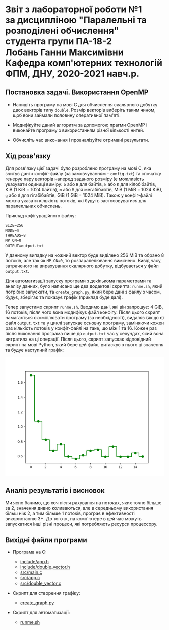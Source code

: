 # Звіт з лабораторної роботи №1<br>за дисципліною "Паралельні та розподілені обчислення"<br>студента групи ПА-18-2<br>Лобань Ганни Максимівни<br>Кафедра комп'ютерних технологій<br>ФПМ, ДНУ, 2020-2021 навч.р.<br>

## Постановка задачі. Використання OpenMP

*  Напишіть програму на мові C для обчислення скалярного добутку двох векторів типу `double`.
Розмір векторів виберіть таким чином, щоб вони займали половину оперативної пам'яті.

*  Модифікуйте даний алгоритм за допомогою прагми OpenMP і виконайте програму з використанням різної кількості нитей.

*  Обчисліть час виконання і проаналізуйте отримані результати.

## Хід розв'язку

Для розв'язку цієї задачі було розроблено програму на мові C, яка зчитує дані з конфіг-файлу (за замовчуванням - `config.txt`) 
та спочатку генерує пару векторів наперед заданого розміру (є можливість указувати одиниці виміру: `b` або `B` для байтів, `k` або `K` для
кілобібайтів, KiB (1 KiB = 1024 байтів), `m` або `M` для мегабібайтів, MiB (1 MiB = 1024 KiB), `g` або `G` для гігабібайтів, GiB (1 GiB = 1024 MiB).
Також у конфіг-файлі можна указати кількість потоків, які будуть застосовуватися для паралелльних обчислень.

Приклад кофігураційного файлу:

```
SIZE=256
MODE=m
THREADS=8
MP_ON=0
OUTPUT=output.txt
```

У данному випадку на кожний вектор буде виділено 256 MiB та обрано 8 потоків, але так як `MP_ON=0`, то розпаралелювання вимкнено. Вивід часу, затраченого
на вирахування скалярного добутку, відбувається у файл `output.txt`.

Для автоматизації запуску програми з декількома параметрами та аналізу данних, було написано ще два додактові скрипта: `runme.sh`, який потрібно запускати, та
`create_graph.py`, який бере дані з файлу з часом, будує, зберігає та показує графік (приклад буде далі).

Тепер запустимо скрипт `runme.sh`. Вводимо дані, які він запрошує: 4 GiB, 16 потоків, після чого вона модифікує файл конфігу. Після цього скрипт намагається 
скомпілювати програму (за необхідності), видаляє (якщо є) файл `output.txt` та у циклі запускає основну програму, заміняючи кожен раз кількість потоків у 
конфіг-файлі на таке, що між 1 та 16. Кожен раз після виконання програма пише до `output.txt` час у секундах, який вона витратила на ці операції. Після цього, 
скрипт запускає відповідний скрипт на мові Python, який бере цей файл, витаскує з нього ці значення та будує наступний графік:

![Plot](OUTPUT.png)

## Аналіз результатів і висновок

Ми ясно бачимо, що хоч після рахування на потоках, яких точно більше за 2, значення дивно коливаються, але в середньому використання більш ніж 2, а тим більше 1 
потоків, програє в ефективності використанню 3+. До того ж, на комп'ютере в цей час можуть запускатися інші різні процеси, які потребляють ресурси процессору.

## Вихідні файли програми

*  Програма на С:
   *  [include/app.h](Lab01/include/app.h)
   *  [include/double_vector.h](Lab01/include/double_vector.h)
   *  [src/main.c](Lab01/src/main.c)
   *  [src/app.c](Lab01/src/app.c)
   *  [src/double_vector.c](Lab01/src/double_vector.c)

*  Скрипт для створення графіку:
   *  [create_graph.py](create_graph.py)

*  Скрипт для автоматизації:
   *  [runme.sh](runme.sh)
